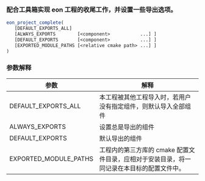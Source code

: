 ###  配合工具箱实现 eon 工程的收尾工作，并设置一些导出选项。
```cmake
eon_project_complete(
   [DEFAULT_EXPORTS_ALL]
   [ALWAYS_EXPORTS        [<component>           ...] ]
   [DEFAULT_EXPORTS       [<component>           ...] ]
   [EXPORTED_MODULE_PATHS [<relative cmake path> ...] ]
)
```
###  参数解释
| 参数     | 解释 | 
|---------|------|
|DEFAULT_EXPORTS_ALL| 本工程被其他工程导入时，若用户没有指定组件，则默认导入全部组件|
|ALWAYS_EXPORTS| 设置总是导出的组件|
|DEFAULT_EXPORTS| 默认导出的组件|
|EXPORTED_MODULE_PATHS| 工程内的第三方库的 cmake 配置文件目录，应相对于安装目录，将一同记录在本目标的配置文件中。|
